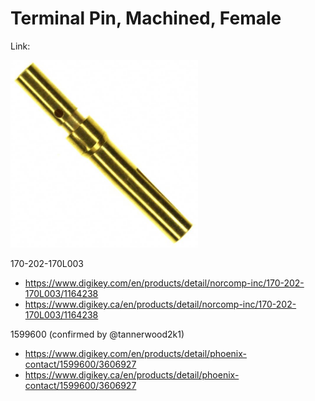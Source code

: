 # Terminal Pin, Machined, Female

Link:

<img src="./170-202-170L003.JPG" width="300px" />

170-202-170L003

- https://www.digikey.com/en/products/detail/norcomp-inc/170-202-170L003/1164238
- https://www.digikey.ca/en/products/detail/norcomp-inc/170-202-170L003/1164238

1599600 (confirmed by @tannerwood2k1)
- https://www.digikey.com/en/products/detail/phoenix-contact/1599600/3606927
- https://www.digikey.ca/en/products/detail/phoenix-contact/1599600/3606927
